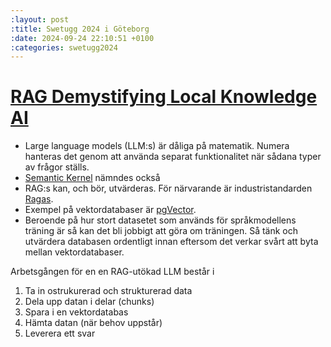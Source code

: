 ```yaml
--- 
:layout: post
:title: Swetugg 2024 i Göteborg
:date: 2024-09-24 22:10:51 +0100
:categories: swetugg2024
---
```


# [RAG Demystifying Local Knowledge AI](https://www.swetugg.se/gbg-2024/speakers/sebastian-nilsson#rag-demystifying-local-knowledge-ai)

* Large language models (LLM:s) är dåliga på matematik.
Numera hanteras det genom att använda separat funktionalitet när sådana typer av frågor ställs.
* [Semantic Kernel](https://github.com/microsoft/semantic-kernel) nämndes också
* RAG:s kan, och bör, utvärderas. För närvarande är industristandarden
[Ragas](https://docs.ragas.io/en/stable/index.html).
* Exempel på vektordatabaser är [pgVector](https://github.com/pgvector/pgvector).
* Beroende på hur stort datasetet som används för språkmodellens träning är så kan det bli jobbigt att göra om träningen.
Så tänk och utvärdera databasen ordentligt innan eftersom det verkar svårt att byta mellan vektordatabaser.

Arbetsgången för en en RAG-utökad LLM består i

1. Ta in ostrukurerad och strukturerad data
2. Dela upp datan i delar (chunks)
3. Spara i en vektordatabas
4. Hämta datan (när behov uppstår)
5. Leverera ett svar
